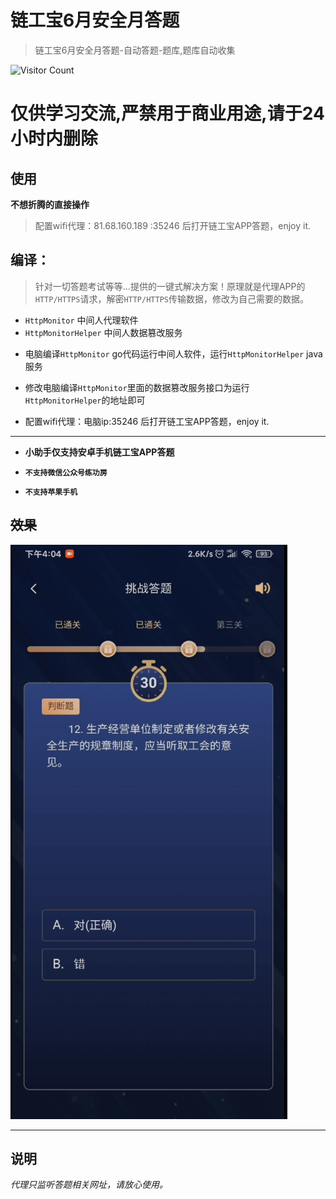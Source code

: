 # 链工宝6月安全月答题

> 链工宝6月安全月答题-自动答题-题库,题库自动收集
> 

![Visitor Count](https://profile-counter.glitch.me/liangongbao-dati/count.svg)


# 仅供学习交流,严禁用于商业用途,请于24小时内删除

## 使用

**不想折腾的直接操作**
> 配置wifi代理：81.68.160.189 :35246 后打开链工宝APP答题，enjoy it.

## 编译：
> 针对一切答题考试等等...提供的一键式解决方案！原理就是代理APP的`HTTP/HTTPS`请求，解密`HTTP/HTTPS`传输数据，修改为自己需要的数据。
- `HttpMonitor`  中间人代理软件
- `HttpMonitorHelper`  中间人数据篡改服务

* 电脑编译`HttpMonitor` go代码运行中间人软件，运行`HttpMonitorHelper` java 服务

* 修改电脑编译`HttpMonitor`里面的数据篡改服务接口为运行`HttpMonitorHelper`的地址即可


- 配置wifi代理：电脑ip:35246 后打开链工宝APP答题，enjoy it.

---

* **小助手仅支持安卓手机链工宝APP答题**


* **`不支持微信公众号练功房`**
* **`不支持苹果手机`**

## ~~效果~~


![show](./1.png)

---

## 说明

_代理只监听答题相关网址，请放心使用。_ 
